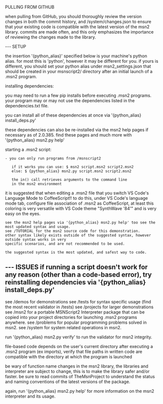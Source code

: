 PULLING FROM GITHUB

when pulling from GitHub, you should thoroughly review the version changes in both the commit history,
and /system/changes.json to ensure that your existing code is compatible with the latest version of the msn2 library.
commits are made often, and this only emphasizes the importance of reviewing the changes made to the library.

--- SETUP

the insertion '{python_alias}' specified below is your machine's python alias.
for most this is 'python', however it may be different for you.
if yours is different, you should set your python alias under msn2_settings.json that
should be created in your msnscript2/ directory after an initial launch of a .msn2 program. 

installing dependencies:

you may need to run a few pip installs before executing .msn2 programs.
your program may or may not use the dependencies listed
in the dependencies.txt file.

you can install all of these dependencies at once via '{python_alias} install_deps.py'

these dependencies can also be re-installed via the msn2 help pages if necessary
as of 2.0.385. find these pages and much more with '{python_alias} msn2.py help'

starting a .msn2 script:

    - you can only run programs from /msnscript2

       if it works you can use: $ msn2 script.msn2 script2.msn2
       else: $ {python_alias} msn2.py script.msn2 script2.msn2

       the in() call retrieves arguments to the command line
       in the msn2 environment

it is suggested that when editing a .msn2 file that you switch VS Code's Language Mode to CoffeeScript!!
to do this, under VS Code's language mode tab, configure file association of .msn2 as CoffeeScript, at least
this coloring is very versatile with VS Code theme "SynthWave '84'" and is very easy on the eyes.

    see the msn2 help pages via '{python_alias} msn2.py help' too see the most updated syntax and usage.
    see /TUTORIAL for the msn2 source code for this demonstration.
    other syntax likely exists outside of the suggested syntax, however outside syntax works in very
    specific scenarios, and are not recommended to be used. 

    the suggested syntax is the most updated, and safest way to code.

--- ISSUES
if running a script doesn't work for any reason (other than a code-based error),
try reinstalling dependencies via '{python_alias} install_deps.py'
---

see /demos for demonstrations
see /tests for syntax specific usage (find the most recent validator in /tests)
see /projects for larger demonstrations
see /msn2 for a portable MSNScript2 Interpreter package that can be copied 
    into your project directories for launching .msn2 programs anywhere.
see /problems for popular programming problems solved in msn2.
see /system for system related operations in msn2.

run '{python_alias} msn2.py verify' to run the validator for msn2 integrity.

file-based code depends on the user's current directory after executing a .msn2 program (ex imports),
verify that file paths in written code are compatible with the directory at which the program is launched

be wary of function name changes in the msn2 library, the libraries and interpreter are subject to change,
this is to make the library safer and/or faster. be sure to read commits of TheMsnProject
to understand the status and naming conventions of the latest versions of the package.

again, run '{python_alias} msn2.py help' for more information on the msn2 interpreter and its usage.